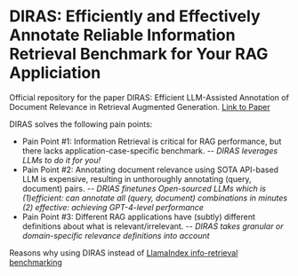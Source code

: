 # DIRAS: Efficiently and Effectively Annotate Reliable Information Retrieval Benchmark for Your RAG Appliciation
Official repository for the paper DIRAS: Efficient LLM-Assisted Annotation of Document Relevance in Retrieval Augmented Generation. [Link to Paper](https://arxiv.org/abs/2406.14162)

DIRAS solves the following pain points:
- Pain Point \#1: Information Retrieval is critical for RAG performance, but there lacks application-case-specific benchmark. -- *DIRAS leverages LLMs to do it for you!*
- Pain Point \#2: Annotating document relevance using SOTA API-based LLM is expensive, resulting in unthoroughly annotating (query, document) pairs. -- *DRIAS finetunes Open-sourced LLMs which is (1)efficient: can annotate all (query, document) combinations in minutes (2) effective: achieving GPT-4-level performance*
- Pain Point \#3: Different RAG applications have (subtly) different definitions about what is relevant/irrelevant. -- *DIRAS takes granular or domain-specific relevance definitions into account*

Reasons why using DIRAS instead of [LlamaIndex info-retrieval benchmarking]()
